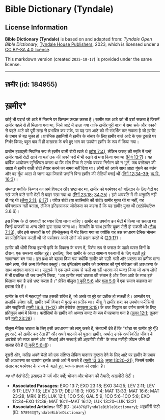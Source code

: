 # Bible Dictionary (Tyndale)

## License Information

**Bible Dictionary (Tyndale)** is based on and adapted from: _Tyndale Open Bible Dictionary_, [Tyndale House Publishers](https://tyndaleopenresources.com/), 2023, which is licensed under a [CC BY-SA 4.0 license](https://creativecommons.org/licenses/by-sa/4.0/legalcode.en).

This markdown version (created `2025-10-17`) is provided under the same license.



--------------------------------

## ख़मीर (id: 184955)

ख़मीर\*
=======

कोई भी पदार्थ जो आटे में मिलाने पर किण्वन उत्पन्न करता है। ख़मीर उस आटे को भी दर्शा सकता है जिसमें ख़मीर पहले से ही मिलाया गया था, जिसे आटे में डाला गया ताकि ख़मीर पूरी मात्रा में समा सके और पकाने से पहले आटे को पूरी तरह से प्रभावित कर सके, या यह उस आटे को भी संदर्भित कर सकता है जो ख़मीर के प्रभाव से बढ़ चुका हो। प्रारंभिक इब्रानियों ने ख़मीर के संचार के लिए ख़मीर वाले आटे के एक टुकड़े पर निर्भर किया; बहुत बाद में ही दाखरस के बचे हुए भाग का उपयोग ख़मीर के रूप में किया गया। 

प्राचीन इस्राएली नियमित रूप से ख़मीर वाली रोटी खाते थे ([होश 7:4](https://ref.ly/Hos7:4)), लेकिन फसह की स्मृति में उन्हें ख़मीर वाली रोटी खाने या यहां तक की अपने घरों में भी रखने से मना किया गया था ([निर्ग 13:7](https://ref.ly/Exod13:7))। यह वार्षिक आयोजन सुनिश्चित करता था कि लोग मिस्र से उनके बरबस निर्गमन को न भूलें, जब परमेश्वर की आज्ञा ने ख़मीर वाली रोटी तैयार करने का समय नहीं दिया था। लोगों को अपने साथ आटा गूंथने का बर्तन और वह गूँधा आटा ले जाना पड़ा जिससे उन्होंने बिना ख़मीर की रोटियाँ बनाई थीं ([निर्ग 12:34–39](https://ref.ly/Exod12:34-Exod12:39); [व्य.वि. 16:3](https://ref.ly/Deut16:3))।

संभवतः क्योंकि किण्वन का अर्थ विघटन और भ्रष्टाचार था, ख़मीर को परमेश्वर को बलिदान के लिए वेदी पर रखे जाने वाले सभी भेंटों से बाहर रखा गया था ([निर्ग 23:18](https://ref.ly/Exod23:18); [34:25](https://ref.ly/Exod34:25))। इसे अन्नबलि में भी अनुमति नहीं दी गई थी ([लैव्य 2:11](https://ref.ly/Lev2:11); [6:17](https://ref.ly/Lev6:17))। पवित्र रोटी (या उपस्थिति की रोटी) ख़मीर युक्त थी या नहीं, यह पवित्रशास्त्र नहीं बताता, लेकिन इतिहासकार जोसेफस का कहना है कि यह ख़मीर युक्त थी  (*एंटीक्विटिस* 3\.6\.6\)।

इस नियम के दो अपवादों पर ध्यान दिया जाना चाहिए। ख़मीर का उपयोग उन भेंटों में किया जा सकता था जिन्हें याजकों या अन्य लोगों द्वारा खाया जाना था। मेलबलि के साथ ख़मीर युक्त रोटी हो सकती थी ([लैव्य 7:13](https://ref.ly/Lev7:13)), और इसे सप्ताहों के पर्व (पिन्तेकुस्त) में भेंट किया गया था क्योंकि यह उस साधारण दैनिक भोजन का प्रतिनिधित्व करती थी जो परमेश्वर अपने लोगों को प्रदान करते थे ([23:17](https://ref.ly/Lev23:17))।

ख़मीर की धीमी क्रिया इब्रानी कृषि के विकास के चरण में, विशेष रूप से फसल के पहले व्यस्त दिनों के दौरान, एक समस्या साबित हुई। इसलिए, बिना ख़मीर के आटा सामान्य पकवानों के लिए बढ़ती हुई सामान्यता बन गया। इस प्रथा को बढ़ावा दिया गया क्योंकि ख़मीर को सड़ी\-गली और भ्रष्टता का प्रतीक माना जाने लगा, जैसे अन्य किण्वित वस्तुएं। यह दृष्टिकोण ख़मीर को परमेश्वर की पूर्ण पवित्रता की अवधारणा के साथ असंगत मानता था। प्लूटार्क ने एक लम्बे समय से चली आ रही धारणा को व्यक्त किया जो अन्य लोगों में भी प्रचलित थी जब उन्होंने लिखा, "अब ख़मीर स्वयं भ्रष्टता की संतान है और जिस आटे के साथ इसे मिलाया गया है उसे भ्रष्ट करता है।" प्रेरित पौलुस [1 कुरि 5:6](https://ref.ly/1Cor5:6) और [गला 5:9](https://ref.ly/Gal5:9) में एक समान कहावत का हवाला देते हैं।

ख़मीर के बारे में महत्वपूर्ण बात इसकी शक्ति है, जो अच्छे या बुरे का प्रतीक हो सकती है। आमतौर पर, हालांकि हमेशा नहीं, ख़मीर रब्बी विचार में बुराई का प्रतीक था। यीशु ने ख़मीर शब्द का उपयोग फरीसियों और सदूकियों ([मत्ती 16:6, 11–12](https://ref.ly/Matt16:6)) और हेरोदेस ([मरकुस 8:15](https://ref.ly/Mark8:15)) के भ्रष्ट सिद्धांत का वर्णन करने के लिए प्रतिकूल अर्थ में किया। फरीसियों के ख़मीर को अन्यत्र कपट के रूप में पहचाना गया है ([लूका 12:1](https://ref.ly/Luke12:1); तुलना करें [मत्ती 23:28](https://ref.ly/Matt23:28))।

पौलुस नैतिक भ्रष्टता के लिए इसी अवधारणा को लागू करते हैं, चेतावनी देते हैं कि "थोड़ा सा ख़मीर पूरे गुँधे हुए आटे को ख़मीर कर देता है" और अपने पाठकों को पुराना ख़मीर, अर्थात् उनके अपरिवर्तित जीवन के अवशेषों को साफ करने और "सिधाई और सच्चाई की अख़मीरी रोटी" के साथ मसीही जीवन जीने की सलाह देते हैं ([1 कुरि 5:6–8](https://ref.ly/1Cor5:6-1Cor5:8))।

दूसरी ओर, मसीह अपने चेलों को एक संक्षिप्त लेकिन यादगार दृष्टांत देने के लिए आटे पर ख़मीर के प्रभाव की अवधारणा का उपयोग इसके अच्छे अर्थ में करते हैं ([मत्ती 13:33](https://ref.ly/Matt13:33); [लूका 13:20–21](https://ref.ly/Luke13:20-Luke13:21)), जिसमें ख़मीर संसार पर परमेश्वर के राज्य के बढ़ते हुए, व्यापक प्रभाव को दर्शाता है।

*यह भी देखें* रोटी; इस्राएल के पर्व और पर्वों; भोजन और भोजन की तैयारी; अखमीरी रोटी।

* **Associated Passages:** EXO 13:7; EXO 23:18; EXO 34:25; LEV 2:11; LEV 6:17; LEV 7:13; LEV 23:17; DEU 16:3; HOS 7:4; MAT 13:33; MAT 16:6; MAT 23:28; MRK 8:15; LUK 12:1; 1CO 5:6; GAL 5:9; 1CO 5:6–1CO 5:8; EXO 12:34–EXO 12:39; MAT 16:11–MAT 16:12; LUK 13:20–LUK 13:21
* **Associated Articles:** रोटी (ID: `184876@TyndaleBibleDictionary`); अख़मीरी रोटी (ID: `578943@TyndaleBibleDictionary`)

